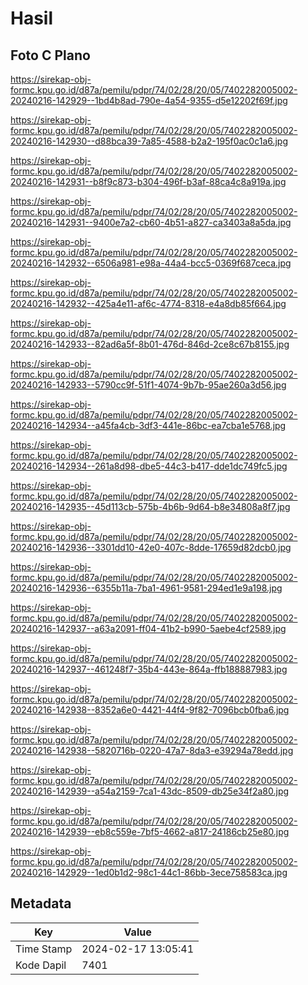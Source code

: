 # Hasil

## Foto C Plano

https://sirekap-obj-formc.kpu.go.id/d87a/pemilu/pdpr/74/02/28/20/05/7402282005002-20240216-142929--1bd4b8ad-790e-4a54-9355-d5e12202f69f.jpg

https://sirekap-obj-formc.kpu.go.id/d87a/pemilu/pdpr/74/02/28/20/05/7402282005002-20240216-142930--d88bca39-7a85-4588-b2a2-195f0ac0c1a6.jpg

https://sirekap-obj-formc.kpu.go.id/d87a/pemilu/pdpr/74/02/28/20/05/7402282005002-20240216-142931--b8f9c873-b304-496f-b3af-88ca4c8a919a.jpg

https://sirekap-obj-formc.kpu.go.id/d87a/pemilu/pdpr/74/02/28/20/05/7402282005002-20240216-142931--9400e7a2-cb60-4b51-a827-ca3403a8a5da.jpg

https://sirekap-obj-formc.kpu.go.id/d87a/pemilu/pdpr/74/02/28/20/05/7402282005002-20240216-142932--6506a981-e98a-44a4-bcc5-0369f687ceca.jpg

https://sirekap-obj-formc.kpu.go.id/d87a/pemilu/pdpr/74/02/28/20/05/7402282005002-20240216-142932--425a4e11-af6c-4774-8318-e4a8db85f664.jpg

https://sirekap-obj-formc.kpu.go.id/d87a/pemilu/pdpr/74/02/28/20/05/7402282005002-20240216-142933--82ad6a5f-8b01-476d-846d-2ce8c67b8155.jpg

https://sirekap-obj-formc.kpu.go.id/d87a/pemilu/pdpr/74/02/28/20/05/7402282005002-20240216-142933--5790cc9f-51f1-4074-9b7b-95ae260a3d56.jpg

https://sirekap-obj-formc.kpu.go.id/d87a/pemilu/pdpr/74/02/28/20/05/7402282005002-20240216-142934--a45fa4cb-3df3-441e-86bc-ea7cba1e5768.jpg

https://sirekap-obj-formc.kpu.go.id/d87a/pemilu/pdpr/74/02/28/20/05/7402282005002-20240216-142934--261a8d98-dbe5-44c3-b417-dde1dc749fc5.jpg

https://sirekap-obj-formc.kpu.go.id/d87a/pemilu/pdpr/74/02/28/20/05/7402282005002-20240216-142935--45d113cb-575b-4b6b-9d64-b8e34808a8f7.jpg

https://sirekap-obj-formc.kpu.go.id/d87a/pemilu/pdpr/74/02/28/20/05/7402282005002-20240216-142936--3301dd10-42e0-407c-8dde-17659d82dcb0.jpg

https://sirekap-obj-formc.kpu.go.id/d87a/pemilu/pdpr/74/02/28/20/05/7402282005002-20240216-142936--6355b11a-7ba1-4961-9581-294ed1e9a198.jpg

https://sirekap-obj-formc.kpu.go.id/d87a/pemilu/pdpr/74/02/28/20/05/7402282005002-20240216-142937--a63a2091-ff04-41b2-b990-5aebe4cf2589.jpg

https://sirekap-obj-formc.kpu.go.id/d87a/pemilu/pdpr/74/02/28/20/05/7402282005002-20240216-142937--461248f7-35b4-443e-864a-ffb188887983.jpg

https://sirekap-obj-formc.kpu.go.id/d87a/pemilu/pdpr/74/02/28/20/05/7402282005002-20240216-142938--8352a6e0-4421-44f4-9f82-7096bcb0fba6.jpg

https://sirekap-obj-formc.kpu.go.id/d87a/pemilu/pdpr/74/02/28/20/05/7402282005002-20240216-142938--5820716b-0220-47a7-8da3-e39294a78edd.jpg

https://sirekap-obj-formc.kpu.go.id/d87a/pemilu/pdpr/74/02/28/20/05/7402282005002-20240216-142939--a54a2159-7ca1-43dc-8509-db25e34f2a80.jpg

https://sirekap-obj-formc.kpu.go.id/d87a/pemilu/pdpr/74/02/28/20/05/7402282005002-20240216-142939--eb8c559e-7bf5-4662-a817-24186cb25e80.jpg

https://sirekap-obj-formc.kpu.go.id/d87a/pemilu/pdpr/74/02/28/20/05/7402282005002-20240216-142929--1ed0b1d2-98c1-44c1-86bb-3ece758583ca.jpg


## Metadata

| Key        | Value               |
| ---------- | ------------------- |
| Time Stamp | 2024-02-17 13:05:41 |
| Kode Dapil | 7401                |



